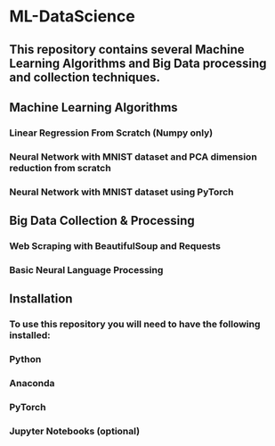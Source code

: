 # ML-DataScience

## This repository contains several Machine Learning Algorithms and Big Data processing and collection techniques.

## Machine Learning Algorithms 
### Linear Regression From Scratch (Numpy only)
### Neural Network with MNIST dataset and PCA dimension reduction from scratch
### Neural Network with MNIST dataset using PyTorch

## Big Data Collection & Processing
### Web Scraping with BeautifulSoup and Requests
### Basic Neural Language Processing

## Installation
### To use this repository you will need to have the following installed:
### Python
### Anaconda
### PyTorch
### Jupyter Notebooks (optional)

